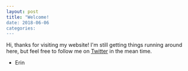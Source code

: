 ```yaml
---
layout: post
title: "Welcome!
date: 2018-06-06
categories:
---
```

Hi, thanks for visiting my website! I'm still getting things running around here, but feel free to follow me on [Twitter](https://twitter.com/erin_k_meyer) in the mean time. 

- Erin 
